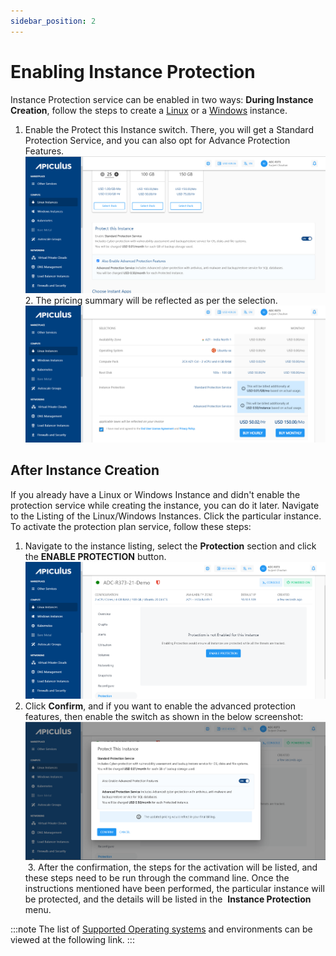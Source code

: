 ```yaml
---
sidebar_position: 2
---
```

# Enabling Instance Protection

Instance Protection service can be enabled in two ways:
**During Instance Creation**, follow the steps to create a [Linux](/docs/Subscribers/Compute/LinuxInstances/CreatingLinuxInstances) or a [Windows](/docs/Subscribers/Compute/WindowsInstances/CreatingWindowsInstances) instance.
1. Enable the Protect this Instance switch. There, you will get a Standard Protection Service, and you can also opt for Advance Protection Features. 
	![Enabling Instance Protection](img/EnablingInstanceProtection1.png)
2. The pricing summary will be reflected as per the selection.
	![Enabling Instance Protection](img/EnablingInstanceProtection2.png)

## After Instance Creation

If you already have a Linux or Windows Instance and didn't enable the protection service while creating the instance, you can do it later. Navigate to the Listing of the Linux/Windows Instances. Click the particular instance. 
To activate the protection plan service, follow these steps:

1. Navigate to the instance listing, select the **Protection** section and click the **ENABLE PROTECTION** button.
    ![Enabling Instance Protection](img/EnablingInstanceProtection3.png)
2. Click **Confirm**, and if you want to enable the advanced protection features, then enable the switch as shown in the below screenshot:
    ![Enabling Instance Protection](img/EnablingInstanceProtection4.png)
 3. After the confirmation, the steps for the activation will be listed, and these steps need to be run through the command line. Once the instructions mentioned have been performed, the particular instance will be protected, and the details will be listed in the  **Instance Protection** menu.

:::note
The list of [Supported Operating systems](https://www.acronis.com/en-us/support/documentation/AcronisCyberProtect_15/index.html#cshid=36983) and environments can be viewed at the following link.
:::




